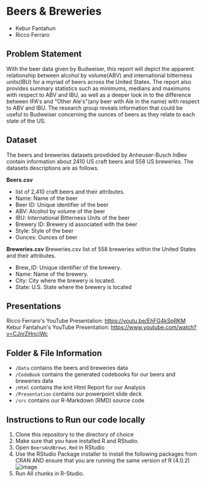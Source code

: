 # Beers & Breweries 
* Kebur Fantahun
* Ricco Ferraro


## Problem Statement
With the beer data given by Budweiser, this report will depict the apparent relationship between alcohol by volume(ABV) and international bitterness units(IBU) for a myriad of beers across the United States. The report also provides summary statistics such as minimums, medians and maximums with respect to ABV and IBU, as well as a deeper look in to the difference between IPA's and "Other Ale's"(any beer with Ale in the name) with respect to ABV and IBU. The research group reveals information that could be useful to Budweiser concerning the ounces of beers as they relate to each state of the US.

## Dataset
The beers and breweries datasets provdided by Anheuser-Busch InBev contain information about 2410 US craft beers and 558 US breweries. The datasets descriptions are as follows.

**Beers.csv**
- list of 2,410 craft beers and their attributes.
- Name: Name of the beer
- Beer ID: Unique identifier of the beer
- ABV: Alcohol by volume of the beer
- IBU: International Bitterness Units of the beer
- Brewery ID: Brewery id associated with the beer
- Style: Style of the beer
- Ounces: Ounces of beer

**Breweries.csv**
Breweries.csv list of 558 breweries within the United States and their attributes.
- Brew_ID: Unique identifier of the brewery.
- Name: Name of the brewery.
- City: City where the brewery is located.
- State: U.S. State where the brewery is located

## Presentations
Ricco Ferraro's YouTube Presentation: https://youtu.be/EhFG4kSpRKM  
Kebur Fantahun's YouTube Presentation: https://www.youtube.com/watch?v=CJnrZHncjWc

## Folder & File Information
- `/Data` contains the beers and breweries data
- `/CodeBook` contains the generated codebooks for our beers and breweries data
- `/Html` contains the knit Html Report for our Analysis
- `/Presentation` contains our powerpoint slide deck
- `/src` contains our R-Markdown (RMD) source code

## Instructions to Run our code locally
1. Clone this repository to the directory of choice
2. Make sure that you have installed R and RStudio. 
3. Open `BeersAndBrews.Rmd` in RStudio
4. Use the RStudio Package installer to install the following packages from CRAN AND ensure that you are running the same version of R (4.0.2)
![image](https://user-images.githubusercontent.com/13544830/110293890-fdd62a00-7fa3-11eb-8305-94bd48167a3a.png)
5. Run All chunks in R-Studio. 


